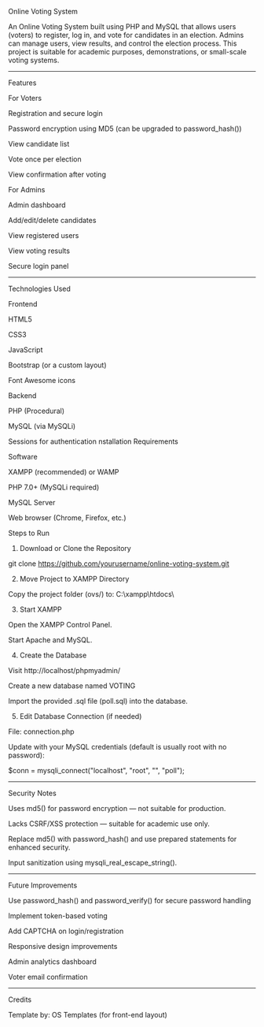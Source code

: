
Online Voting System

An Online Voting System built using PHP and MySQL that allows users (voters) to register, log in, and vote for candidates in an election. Admins can manage users, view results, and control the election process. This project is suitable for academic purposes, demonstrations, or small-scale voting systems.


---

Features

For Voters

Registration and secure login

Password encryption using MD5 (can be upgraded to password_hash())

View candidate list

Vote once per election

View confirmation after voting


For Admins

Admin dashboard

Add/edit/delete candidates

View registered users

View voting results

Secure login panel



---

Technologies Used

Frontend

HTML5

CSS3

JavaScript

Bootstrap (or a custom layout)

Font Awesome icons


Backend

PHP (Procedural)

MySQL (via MySQLi)

Sessions for authentication
nstallation Requirements

Software

XAMPP (recommended) or WAMP

PHP 7.0+ (MySQLi required)

MySQL Server

Web browser (Chrome, Firefox, etc.)


Steps to Run

1. Download or Clone the Repository

git clone https://github.com/yourusername/online-voting-system.git


2. Move Project to XAMPP Directory

Copy the project folder (ovs/) to:
C:\xampp\htdocs\



3. Start XAMPP

Open the XAMPP Control Panel.

Start Apache and MySQL.



4. Create the Database

Visit http://localhost/phpmyadmin/

Create a new database named VOTING

Import the provided .sql file (poll.sql) into the database.



5. Edit Database Connection (if needed)

File: connection.php

Update with your MySQL credentials (default is usually root with no password):

$conn = mysqli_connect("localhost", "root", "", "poll");








---

Security Notes

Uses md5() for password encryption — not suitable for production.

Lacks CSRF/XSS protection — suitable for academic use only.

Replace md5() with password_hash() and use prepared statements for enhanced security.

Input sanitization using mysqli_real_escape_string().



---

Future Improvements

Use password_hash() and password_verify() for secure password handling

Implement token-based voting

Add CAPTCHA on login/registration

Responsive design improvements

Admin analytics dashboard

Voter email confirmation



---

Credits

Template by: OS Templates (for front-end layout)



